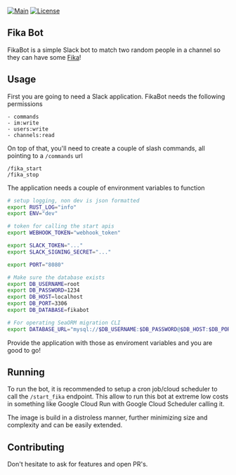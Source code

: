 [![Main](https://github.com/sousandrei/fika_bot/actions/workflows/main.yaml/badge.svg)](https://github.com/sousandrei/fika_bot/actions/workflows/main.yaml)
[![License](https://img.shields.io/badge/license-MIT-blue.svg)](https://opensource.org/licenses/MIT)

## Fika Bot

FikaBot is a simple Slack bot to match two random people in a channel so they can have some [Fika](https://sweden.se/culture-traditions/fika)!

## Usage

First you are going to need a Slack application. FikaBot needs the following permissions

```
- commands
- im:write
- users:write
- channels:read
```

On top of that, you'll need to create a couple of slash commands, all pointing to a `/commands` url

```
/fika_start
/fika_stop
```

The application needs a couple of environment variables to function

```sh
# setup logging, non dev is json formatted
export RUST_LOG="info"
export ENV="dev"

# token for calling the start apis
export WEBHOOK_TOKEN="webhook_token"

export SLACK_TOKEN="..."
export SLACK_SIGNING_SECRET="..."

export PORT="8080"

# Make sure the database exists
export DB_USERNAME=root
export DB_PASSWORD=1234
export DB_HOST=localhost
export DB_PORT=3306
export DB_DATABASE=fikabot

# For operating SeaORM migration CLI
export DATABASE_URL="mysql://$DB_USERNAME:$DB_PASSWORD@$DB_HOST:$DB_PORT/$DB_DATABASE"

```

Provide the application with those as enviroment variables and you are good to go!

## Running

To run the bot, it is recommended to setup a cron job/cloud scheduler to call the `/start_fika` endpoint.
This allow to run this bot at extreme low costs in something like Google Cloud Run with Google Cloud Scheduler calling it.

The image is build in a distroless manner, further minimizing size and complexity and can be easily extended.

## Contributing

Don't hesitate to ask for features and open PR's.
